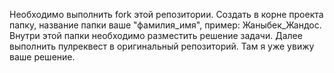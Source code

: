 Необходимо выполнить fork этой репозитории. Создать в корне проекта папку, название папки ваше "фамилия_имя", пример: Жаныбек_Жандос. 
Внутри этой папки необходимо разместить решение задачи. Далее выполнить пулреквест в оригинальный репозиторий. Там я уже увижу ваше решение.
